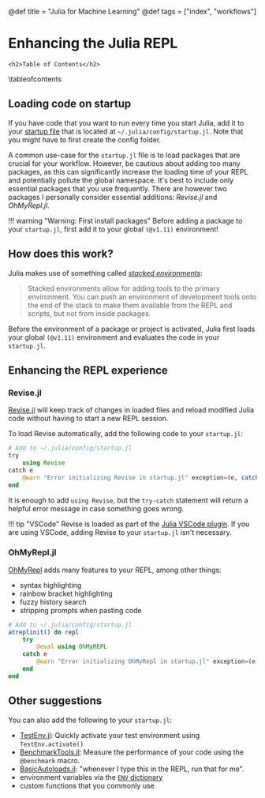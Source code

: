 @def title = "Julia for Machine Learning"
@def tags = ["index", "workflows"]

# Enhancing the Julia REPL

~~~
<h2>Table of Contents</h2>
~~~
\tableofcontents

## Loading code on startup
If you have code that you want to run every time you start Julia,
add it to your [startup file](https://docs.julialang.org/en/v1/manual/command-line-interface/#Startup-file)
that is located at `~/.julia/config/startup.jl`.
Note that you might have to first create the config folder.

A common use-case for the `startup.jl` file is to load packages that are crucial for your workflow.
However, be cautious about adding too many packages, as this can significantly increase the loading time of your REPL and potentially pollute the global namespace.
It's best to include only essential packages that you use frequently.
There are however two packages I personally consider essential additions: *Revise.jl* and *OhMyRepl.jl*.

!!! warning "Warning: First install packages"
    Before adding a package to your `startup.jl`, first add it to your global `(@v1.11)` environment!

## How does this work?

Julia makes use of something called [*stacked environments*](https://docs.julialang.org/en/v1/manual/code-loading/#Environments):

> Stacked environments allow for adding tools to the primary environment. You can push an environment of development tools onto the end of the stack to make them available from the REPL and scripts, but not from inside packages.

Before the environment of a package or project is activated, Julia first loads your global `(@v1.11)` environment and evaluates the code in your `startup.jl`.

## Enhancing the REPL experience
### Revise.jl
[Revise.jl](https://github.com/timholy/Revise.jl) will keep track of changes in loaded files
and reload modified Julia code without having to start a new REPL session.

To load Revise automatically, add the following code to your `startup.jl`:

```julia
# Add to ~/.julia/config/startup.jl
try
    using Revise
catch e
    @warn "Error initializing Revise in startup.jl" exception=(e, catch_backtrace())
end
```

It is enough to add `using Revise`,
but the `try-catch` statement will return a helpful error message in case something goes wrong.


!!! tip "VSCode"
    Revise is loaded as part of the [Julia VSCode plugin](https://www.julia-vscode.org).
    If you are using VSCode, adding Revise to your `startup.jl` isn't necessary.

### OhMyRepl.jl
[OhMyRepl](https://github.com/KristofferC/OhMyREPL.jl) adds many features to your REPL,
among other things:
- syntax highlighting
- rainbow bracket highlighting
- fuzzy history search
- stripping prompts when pasting code

```julia
# Add to ~/.julia/config/startup.jl
atreplinit() do repl
    try
        @eval using OhMyREPL
    catch e
        @warn "Error initializing OhMyRepl in startup.jl" exception=(e, catch_backtrace())
    end
end
```

## Other suggestions

You can also add the following to your `startup.jl`:

* [TestEnv.jl](https://github.com/JuliaTesting/TestEnv.jl): Quickly activate your test environment using `TestEnv.activate()`
* [BenchmarkTools.jl](https://github.com/JuliaCI/BenchmarkTools.jl): Measure the performance of your code using the `@benchmark` macro.
* [BasicAutoloads.jl](https://github.com/LilithHafner/BasicAutoloads.jl): "whenever I type this in the REPL, run that for me".
* environment variables via the [`ENV` dictionary](https://docs.julialang.org/en/v1/base/base/#Base.ENV)
* custom functions that you commonly use
